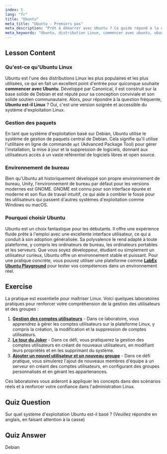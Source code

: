 ```yaml
---
index: 5
lang: "fr"
title: "Ubuntu"
meta_title: "Ubuntu - Premiers pas"
meta_description: "Prêt à démarrer avec Ubuntu ? Ce guide répond à la question « Ubuntu est-il Linux » et explique pourquoi c'est un excellent choix pour les débutants, couvrant ses fonctionnalités, sa base Debian et ses usages sur postes de travail et serveurs. Entraînez-vous avec les labs LabEx Ubuntu."
meta_keywords: "Ubuntu, distribution Linux, commencer avec ubuntu, ubuntu est-il linux, labex ubuntu, Debian, gestion de paquets, débutant Linux, tutoriel Ubuntu"
---
```


## Lesson Content

### Qu'est-ce qu'Ubuntu Linux

Ubuntu est l'une des distributions Linux les plus populaires et les plus utilisées, ce qui en fait un excellent point d'entrée pour quiconque souhaite **commencer avec Ubuntu**. Développé par Canonical, il est construit sur la base solide de Debian et est réputé pour sa conception conviviale et son solide soutien communautaire. Alors, pour répondre à la question fréquente, **Ubuntu est-il Linux** ? Oui, c'est une version soignée et accessible du système d'exploitation Linux.

### Gestion des paquets

En tant que système d'exploitation basé sur Debian, Ubuntu utilise le système de gestion de paquets central de Debian. Cela signifie qu'il utilise l'utilitaire en ligne de commande `apt` (Advanced Package Tool) pour gérer l'installation, la mise à jour et la suppression de logiciels, donnant aux utilisateurs accès à un vaste référentiel de logiciels libres et open source.

### Environnement de bureau

Bien qu'Ubuntu ait historiquement développé son propre environnement de bureau, Unity, l'environnement de bureau par défaut pour les versions modernes est GNOME. GNOME est connu pour son interface épurée et moderne et son flux de travail intuitif, ce qui aide à combler le fossé pour les utilisateurs qui passent d'autres systèmes d'exploitation comme Windows ou macOS.

### Pourquoi choisir Ubuntu

Ubuntu est un choix fantastique pour les débutants. Il offre une expérience fluide prête à l'emploi avec une excellente interface utilisateur, ce qui a conduit à son adoption généralisée. Sa polyvalence le rend adapté à toute plateforme, y compris les ordinateurs de bureau, les ordinateurs portables et les serveurs. Que vous soyez développeur, étudiant ou simplement un utilisateur curieux, Ubuntu offre un environnement stable et puissant. Pour une pratique concrète, vous pouvez utiliser une plateforme comme [**LabEx Ubuntu Playground**](https://labex.io/fr/tutorials/linux-online-linux-terminal-and-playground-372915) pour tester vos compétences dans un environnement réel.

## Exercise

La pratique est essentielle pour maîtriser Linux. Voici quelques laboratoires pratiques pour renforcer votre compréhension de la gestion des utilisateurs et des groupes :

1. **[Gestion des comptes utilisateurs](https://labex.io/fr/labs/linux-user-account-management-49)** - Dans ce laboratoire, vous apprendrez à gérer les comptes utilisateurs sur la plateforme Linux, y compris la création, la modification et la suppression de comptes utilisateurs.
2. **[Le tour du Joker](https://labex.io/fr/labs/linux-the-joker-s-trick-270247)** - Dans ce défi, vous pratiquerez la gestion des comptes utilisateurs en créant de nouveaux utilisateurs, en modifiant leurs propriétés et en les supprimant du système.
3. **[Ajouter un nouvel utilisateur et un nouveau groupe](https://labex.io/fr/labs/linux-add-new-user-and-group-17987)** - Dans ce défi pratique, vous simulerez l'ajout de nouveaux membres d'équipe à un serveur en créant des comptes utilisateurs, en configurant des groupes personnalisés et en gérant les appartenances.

Ces laboratoires vous aideront à appliquer les concepts dans des scénarios réels et à renforcer votre confiance dans l'administration Linux.

## Quiz Question

Sur quel système d'exploitation Ubuntu est-il basé ? (Veuillez répondre en anglais, en faisant attention à la casse)

## Quiz Answer

Debian

